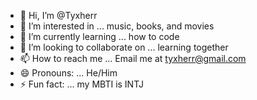 - 👋 Hi, I’m @Tyxherr
- 👀 I’m interested in ... music, books, and movies
- 🌱 I’m currently learning ... how to code
- 💞️ I’m looking to collaborate on ... learning together
- 📫 How to reach me ... Email me at tyxherr@gmail.com
- 😄 Pronouns: ... He/Him
- ⚡ Fun fact: ... my MBTI is INTJ

<!---
Tyxherr/Tyxherr is a ✨ special ✨ repository because its `README.md` (this file) appears on your GitHub profile.
You can click the Preview link to take a look at your changes.
--->

